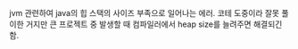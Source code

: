 jvm 관련하여 java의 힙 스택의 사이즈 부족으로 일어나는 에러.
코테 도중이라 잘못 풀이한 거지만 큰 프로젝트 중 발생할 때 컴파일러에서 heap size를 늘려주면 해결되긴 함.